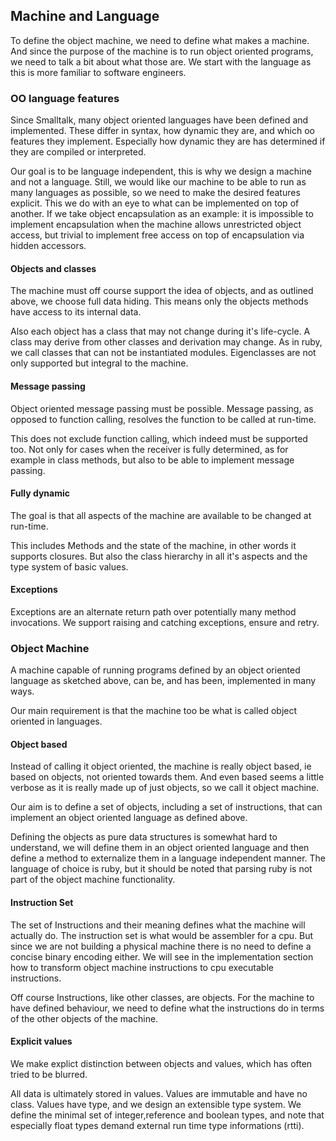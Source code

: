 ## Machine and Language

To define the object machine, we need to define what makes a machine. And since the purpose of the machine is to run object oriented programs, we need to talk a bit about what those are. We start with the language as this is more familiar to software engineers.

### OO language features

Since Smalltalk, many object oriented languages have been defined and implemented. These differ in syntax, how dynamic they are, and which oo features they implement. Especially how dynamic they are has determined if they are compiled or interpreted.

Our goal is to be language independent, this is why we design a machine and not a language. Still, we would like our machine to be able to run as many languages as possible, so we need to make the desired features explicit. This we do with an eye to what can be implemented on top of another. If we take object encapsulation as an example: it is impossible to implement encapsulation when the machine allows unrestricted object access, but trivial to implement free access on top of encapsulation via hidden accessors.

#### Objects and classes

The machine must off course support the idea of objects, and as outlined above, we choose full data hiding. This means only the objects methods have access to its internal data.

Also each object has a class that may not change during it's life-cycle. A class may derive from other classes and derivation may change. As in ruby, we call classes that can not be instantiated modules. Eigenclasses are not only supported but integral to the machine.

#### Message passing

Object oriented message passing must be possible. Message passing, as opposed to function calling, resolves the function to be called at run-time.

This does not exclude function calling, which indeed must be supported too. Not only for cases when the receiver is fully determined, as for example in class methods, but also to be able to implement message passing.

#### Fully dynamic

The goal is that all aspects of the machine are available to be changed at run-time.

This includes Methods and the state of the machine, in other words it supports closures. But also the class hierarchy in all it's aspects and the type system of basic values.

#### Exceptions

Exceptions are an alternate return path over potentially many method invocations. We support raising and catching exceptions, ensure and retry.

### Object Machine

A machine capable of running programs defined by an object oriented language as sketched above, can be, and has been, implemented in many ways.

Our main requirement is that the machine too be what is called object oriented in languages.

#### Object based

Instead of calling it object oriented, the machine is really object based, ie based on objects, not oriented towards them. And even based seems a little verbose as it is really made up of just objects, so we call it object machine.

Our aim is to define a set of objects, including a set of instructions, that can implement an object oriented language as defined above.

Defining the objects as pure data structures is somewhat hard to understand, we will define them in an object oriented language and then define a method to externalize them in a language independent manner. The language of choice is ruby, but it should be noted that parsing ruby is not part of the object machine functionality.

#### Instruction Set

The set of Instructions and their meaning defines what the machine will actually do. The instruction set is what would be assembler for a cpu. But since we are not building a physical machine there is no need to define a concise binary encoding either. We will see in the implementation section how to transform object machine instructions to cpu executable instructions.

Off course Instructions, like other classes, are objects. For the machine to have defined behaviour, we need to define what the instructions do in terms of the other objects of the machine.

#### Explicit values

We make explict distinction between objects and values, which has often tried to be blurred.

All data is ultimately stored in values. Values are immutable and have no class. Values have type, and we design an extensible type system. We define the minimal set of integer,reference and boolean types, and note that especially float types demand external run time type informations (rtti).
